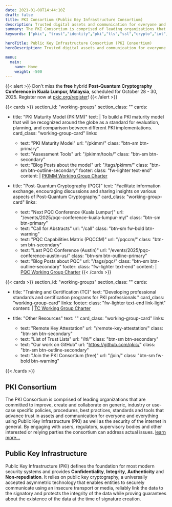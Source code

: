 ```yaml
---
date: 2021-01-08T14:44:10Z
draft: false
title: PKI Consortium (Public Key Infrastructure Consortium)
description: Trusted digital assets and communication for everyone and everything
summary: The PKI Consortium is comprised of leading organizations that are committed to improve, create and collaborate on generic, industry or use-case specific policies, procedures, best practices, standards and tools that advance trust in assets and communication for everyone and everything using Public Key Infrastructure (PKI) as well as the security of the internet in general. By engaging with users, regulators, supervisory bodies and other interested or relying parties the consortium can address actual issues.
keywords: ["pkic", "trust","identity","pki","tls","ssl","crypto","iot","devices", "consortium"]

heroTitle: Public Key Infrastructure Consortium (PKI Consortium)
heroDescription: Trusted digital assets and communication for everyone and everything

menu:
  main:
    name: Home
    weight: -500
---
```


{{< alert >}}
Don't miss the **free** hybrid **Post-Quantum Cryptography Conference in Kuala Lumpur, Malaysia**, scheduled for October 28 - 30, 2025. Register now at [pkic.org/register](/register)!
{{< /alert >}}


{{< cards >}}
section_id: "working-groups"
section_class: ""
cards:
  - title: "PKI Maturity Model (PKIMM)"
    text: |
      To build a PKI maturity model that will be recognized around the globe as a standard for evaluation, planning, and comparison between different PKI implementations.
    card_class: "working-group-card"
    links:
      - text: "PKI Maturity Model"
        url: "/pkimm/"
        class: "btn-sm btn-primary"
      - text: "Assessment Tools"
        url: "/pkimm/tools/"
        class: "btn-sm btn-secondary"
      - text: "Blog Posts about the model"
        url: "/tags/pkimm/"
        class: "btn-sm btn-outline-secondary"
    footer:
      class: "fw-lighter text-end"
      content: |
        [PKIMM Working Group Charter](/wg/pkimm/charter/)

  - title: "Post-Quantum Cryptography (PQC)"
    text: "Facilitate information exchange, encouraging discussions and sharing insights on various aspects of Post-Quantum Cryptography."
    card_class: "working-group-card"
    links:
      - text: "Next PQC Conference (Kuala Lumpur)"
        url: "/events/2025/pqc-conference-kuala-lumpur-my/"
        class: "btn-sm btn-primary"
      - text: "Call for Abstracts"
        url: "/call"
        class: "btn-sm fw-bold btn-warning"
      - text: "PQC Capabilities Matrix (PQCCM)"
        url: "/pqccm/"
        class: "btn-sm btn-secondary"
      - text: "Last PQC Conference (Austin)"
        url: "/events/2025/pqc-conference-austin-us/"
        class: "btn-sm btn-outline-primary"
      - text: "Blog Posts about PQC"
        url: "/tags/pqc/"
        class: "btn-sm btn-outline-secondary"
    footer:
      class: "fw-lighter text-end"
      content: |
        [PQC Working Group Charter](/wg/pqc/charter/)
{{< /cards >}}


{{< cards >}}
section_id: "working-groups"
section_class: ""
cards:
  - title: "Training and Certification (TC)"
    text: "Developing professional standards and certification programs for PKI professionals."
    card_class: "working-group-card"
    links:
    footer:
      class: "fw-lighter text-end link-light"
      content: |
        [TC Working Group Charter](/wg/tcwg/charter/)

  - title: "Other Resources"
    text: ""
    card_class: "working-group-card"
    links:
      - text: "Remote Key Attestation"
        url: "/remote-key-attestation/"
        class: "btn-sm btn-secondary"
      - text: "List of Trust Lists"
        url: "/ltl/"
        class: "btn-sm btn-secondary"
      - text: "Our work on GitHub"
        url: "https://github.com/pkic/"
        class: "btn-sm btn-outline-secondary"
      - text: "Join the PKI Consortium (free)"
        url: "/join/"
        class: "btn-sm fw-bold btn-warning"

{{< /cards >}}

## PKI Consortium

The PKI Consortium is comprised of leading organizations that are committed to improve, create and collaborate on generic, industry or use-case specific policies, procedures, best practices, standards and tools that advance trust in assets and communication for everyone and everything using Public Key Infrastructure (PKI) as well as the security of the internet in general. By engaging with users, regulators, supervisory bodies and other interested or relying parties the consortium can address actual issues. [learn more...](/about/)
    
## Public Key Infrastructure

Public Key Infrastructure (PKI) defines the foundation for most modern security systems and provides **Confidentiality**, **Integrity**, **Authenticity** and **Non-repudiation**. It relies on public key cryptography, a universally accepted asymmetric technology that enables entities to securely communicate using an insecure transport or media, reliably link the data to the signatory and protects the integrity of the data while proving guarantees about the existence of the data at the time of signature creation.
